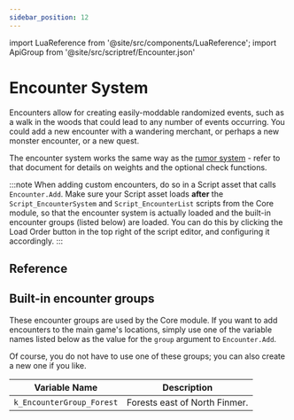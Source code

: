 ```yaml
---
sidebar_position: 12
---
```


import LuaReference from '@site/src/components/LuaReference';
import ApiGroup from '@site/src/scriptref/Encounter.json'

# Encounter System

Encounters allow for creating easily-moddable randomized events, such as a walk in the woods that could lead to any number of events occurring. You could add a new encounter with a wandering merchant, or perhaps a new monster encounter, or a new quest.

The encounter system works the same way as the [rumor system](/script-reference/rumor) - refer to that document for details on weights and the optional check functions.

:::note
When adding custom encounters, do so in a Script asset that calls `Encounter.Add`. Make sure your Script asset loads **after** the `Script_EncounterSystem` and `Script_EncounterList` scripts from the Core module, so that the encounter system is actually loaded and the built-in encounter groups (listed below) are loaded. You can do this by clicking the Load Order button in the top right of the script editor, and configuring it accordingly.
:::

## Reference

<LuaReference group={ApiGroup} />

## Built-in encounter groups

These encounter groups are used by the Core module. If you want to add encounters to the main game's locations, simply use one of the variable names listed below as the value for the `group` argument to `Encounter.Add`.

Of course, you do not have to use one of these groups; you can also create a new one if you like.

Variable Name                  | Description
---                            | ---
`k_EncounterGroup_Forest`      | Forests east of North Finmer.
